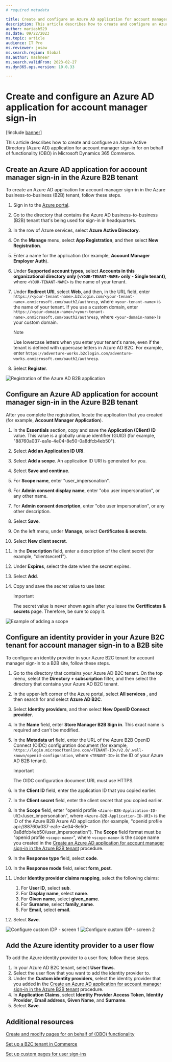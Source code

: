 ```yaml
---
# required metadata

title: Create and configure an Azure AD application for account manager sign-in
description: This article describes how to create and configure an Azure Active Directory (Azure AD) application for account manager sign-in for on behalf of (OBO) functionality in Microsoft Dynamics 365 Commerce.
author: mariash529
ms.date: 09/22/2023
ms.topic: article
audience: IT Pro
ms.reviewer: josaw
ms.search.region: Global
ms.author: mashneer
ms.search.validFrom: 2023-02-27
ms.dyn365.ops.version: 10.0.33

---
```


# Create and configure an Azure AD application for account manager sign-in 

[!include [banner](../includes/banner.md)]

This article describes how to create and configure an Azure Active Directory (Azure AD) application for account manager sign-in for on behalf of functionality (OBO) in Microsoft Dynamics 365 Commerce.

## Create an Azure AD application for account manager sign-in in the Azure B2B tenant

To create an Azure AD application for account manager sign-in in the Azure business-to-business (B2B) tenant, follow these steps.

1. Sign in to the [Azure portal](https://portal.azure.com/).
1. Go to the directory that contains the Azure AD business-to-business (B2B) tenant that's being used for sign-in in headquarters.
1. In the row of Azure services, select **Azure Active Directory**.
1. On the **Manage** menu, select **App Registration**, and then select **New Registration**.
1. Enter a name for the application (for example, **Account Manager Employer Auth**).
1. Under **Supported account types**, select **Accounts in this organizational directory only (`<YOUR-TENANT-NAME>` only - Single tenant)**, where `<YOUR-TENANT-NAME>` is the name of your tenant.
1. Under **Redirect URI**, select **Web**, and then, in the URL field, enter `https://<your-tenant-name>.b2clogin.com/<your-tenant-name>.onmicrosoft.com/oauth2/authresp`, where `<your-tenant-name>` is the name of your tenant. If you use a custom domain, enter `https://<your-domain-name>/<your-tenant-name>.onmicrosoft.com/oauth2/authresp`, where `<your-domain-name>` is your custom domain.

    > [!NOTE]
    > Use lowercase letters when you enter your tenant's name, even if the tenant is defined with uppercase letters in Azure AD B2C. For example, enter `https://adventure-works.b2clogin.com/adventure-works.onmicrosoft.com/oauth2/authresp`.

1. Select **Register**.

![Registration of the Azure AD B2B application](../media/obo-register-application2.png)

## Configure an Azure AD application for account manager sign-in in the Azure B2B tenant

After you complete the registration, locate the application that you created (for example, **Account Manager Application**).

1. In the **Essentials** section, copy and save the **Application (Client) ID** value. This value is a globally unique identifier (GUID) (for example, "88760a037-ea1e-4e04-8e50-0a8dfcb4eb50").
1. Select **Add an Application ID URI**.
1. Select **Add a scope**. An application ID URI is generated for you.
1. Select **Save and continue**.
1. For **Scope name**, enter "user_impersonation".
1. For **Admin consent display name**, enter "obo user impersonation", or any other name.
1. For **Admin consent description**, enter "obo user impersonation", or any other description.
1. Select **Save**.
1. On the left menu, under **Manage**, select **Certificates & secrets**.
1. Select **New client secret**.
1. In the **Description** field, enter a description of the client secret (for example, "clientsecret1").
1. Under **Expires**, select the date when the secret expires.
1. Select **Add**.
1. Copy and save the secret value to use later. 

    > [!IMPORTANT]
    > The secret value is never shown again after you leave the **Certificates & secrets** page. Therefore, be sure to copy it.

![Example of adding a scope](../media/obo-add-scope2.png) 

## Configure an identity provider in your Azure B2C tenant for account manager sign-in to a B2B site

To configure an identity provider in your Azure B2C tenant for account manager sign-in to a B2B site, follow these steps.

1. Go to the directory that contains your Azure AD B2C tenant. On the top menu, select the **Directory + subscription** filter, and then select the directory that contains your Azure AD B2C tenant.
1. In the upper-left corner of the Azure portal, select **All services** , and then search for and select **Azure AD B2C**.
1. Select **Identity providers**, and then select **New OpenID Connect provider**.
1. In the **Name** field, enter **Store Manager B2B Sign in**. This exact name is required and can't be modified.
1. In the **Metadata url** field, enter the URL of the Azure B2B OpenID Connect (OIDC) configuration document (for example, `https://login.microsoftonline.com/<TENANT-ID>/v2.0/.well-known/openid-configuration`, where `<TENANT-ID>` is the ID of your Azure AD B2B tenant). 

    > [!IMPORTANT]
    > The OIDC configuration document URL must use HTTPS.

1. In the **Client ID** field, enter the application ID that you copied earlier.
1. In the **Client secret** field, enter the client secret that you copied earlier.
1. In the **Scope** field, enter "openid profile `<Azure-B2B-Application-ID-URI>`/user_impersonation", where `<Azure-B2B-Application-ID-URI>` is the ID of the Azure B2B Azure AD application (for example, "openid profile api://88760a037-ea1e-4e04-8e50-0a8dfcb4eb50/user_impersonation"). The **Scope** field format must be "openid profile `<scope-name>`", where `<scope-name>` is the scope name you created in the [Create an Azure AD application for account manager sign-in in the Azure B2B tenant](#create-an-azure-ad-application-for-account-manager-sign-in-in-the-azure-b2b-tenant) procedure. 
1. In the **Response type** field, select **code**.
1. In the **Response mode** field, select **form\_post**.  
1. Under **Identity provider claims mapping**, select the following claims:
 
    1. For **User ID**, select **sub**.
    1. For **Display name**, select **name**.
    1. For **Given name**, select **given\_name**.
    1. For **Surname**, select **family\_name**.
    1. For **Email**, select **email**.
1. Select **Save**.

![Configure custom IDP - screen 1](../media/obo-configure-custom-IDP2.png)
![Configure custom IDP - screen 2](../media/obo-configure-IDP-part2.png)

## Add the Azure identity provider to a user flow

To add the Azure identity provider to a user flow, follow these steps.

1. In your Azure AD B2C tenant, select **User flows**.
1. Select the user flow that you want to add the identity provider to.
1. Under the **Custom identity providers**, select the identity provider that you added in the [Create an Azure AD application for account manager sign-in in the Azure B2B tenant](#create-an-azure-ad-application-for-account-manager-sign-in-in-the-azure-b2b-tenant) procedure.
1. In **Application Claims**, select **Identity Provider Access Token**, **Identity Provider**, **Email address**, **Given Name**, and **Surname**.
1. Select **Save**.

## Additional resources

[Create and modify pages for on behalf of (OBO) functionality](obo-add-pages-site-builder.md)

[Set up a B2C tenant in Commerce](set-up-B2C-tenant.md)

[Set up custom pages for user sign-ins](../custom-pages-user-logins.md)
